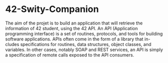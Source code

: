 # 42-Swity-Companion
The aim of the projet is to build an application that will retrieve the information of 42 student, using the 42 API. An API (Application programming interface) is a set of routines, protocols, and tools for building software applications. APIs often come in the form of a library that in- cludes specifications for routines, data structures, object classes, and variables. In other cases, notably SOAP and REST services, an API is simply a specification of remote calls exposed to the API consumers.
